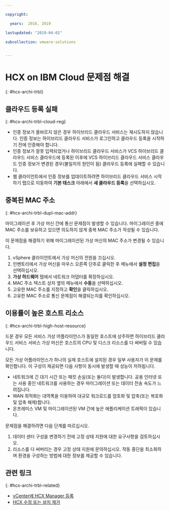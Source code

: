 ```yaml
---

copyright:

  years:  2016, 2019

lastupdated: "2019-04-02"

subcollection: vmware-solutions


---
```

# HCX on IBM Cloud 문제점 해결
{: #hcx-archi-trbl}

## 클라우드 등록 실패
{: #hcx-archi-trbl-cloud-reg}

* 인증 정보가 올바르지 않은 경우 하이브리드 클라우드 서비스는 재시도하지 않습니다. 인증 정보는 하이브리드 클라우드 서비스가 로그인하고 클라우드 등록을 시작하기 전에 인증해야 합니다.
* 인증 정보가 잘못 입력되었거나 하이브리드 클라우드 서비스가 VCS 하이브리드 클라우드 서비스 클라우드에 등록된 이후에 VCS 하이브리드 클라우드 서비스 클라우드 인증 정보가 변경된 경우(불일치의 원인이 됨) 클라우드 등록에 실패할 수 있습니다.
* 웹 클라이언트에서 인증 정보를 업데이트하려면 하이브리드 클라우드 서비스 시작하기 탭으로 이동하여 **기본 태스크** 아래에서 **새 클라우드 등록**을 선택하십시오.

## 중복된 MAC 주소
{: #hcx-archi-trbl-dupl-mac-addr}

마이그레이션 후 가상 머신 간에 통신 문제점이 발생할 수 있습니다. 마이그레이션 중에 MAC 주소를 보유하고 있으면 의도하지 않게 중복 MAC 주소가 작성될 수 있습니다.

이 문제점을 해결하기 위해 마이그레이션된 가상 머신의 MAC 주소가 변경될 수 있습니다.

1. vSphere 클라이언트에서 가상 머신의 전원을 끄십시오.
2. 인벤토리에서 가상 머신을 마우스 오른쪽 단추로 클릭한 후 메뉴에서 **설정 편집**을 선택하십시오.
3. **가상 하드웨어** 탭에서 네트워크 어댑터를 확장하십시오.
4. MAC 주소 텍스트 상자 옆의 메뉴에서 **수동**을 선택하십시오.
5. 고유한 MAC 주소를 지정하고 **확인**을 클릭하십시오.
6. 고유한 MAC 주소로 통신 문제점이 해결되는지를 확인하십시오.

## 이용률이 높은 호스트 리소스
{: #hcx-archi-trbl-high-host-resource}

드문 경우 모든 서비스 가상 어플라이언스가 동일한 호스트에 상주하면 하이브리드 클라우드 서비스 서비스 가상 머신은 호스트의 CPU 및 디스크 리소스를 다 써버릴 수 있습니다.

모든 가상 어플라이언스가 하나의 실제 호스트에 설치된 경우 일부 사용자가 이 문제를 확인합니다. 이 구성이 제공되면 다음 사항이 동시에 발생할 때 성능이 저하됩니다.
* 네트워크에 긴 대기 시간 또는 패킷 손실(또는 둘다)이 발생합니다. 공용 인터넷 또는 사용 중인 네트워크를 사용하는 경우 마이그레이션 또는 데이터 전송 속도가 느려집니다.
* WAN 최적화는 대역폭을 이용하여 대규모 워크로드를 암호화 및 압축(또는 복호화 및 압축 해제)합니다.
* 온프레미스 VM 및 마이그레이션된 VM 간에 높은 애플리케이션 트래픽이 있습니다.

문제점을 해결하려면 다음 단계를 따르십시오.

1. 데이터 센터 구성을 변경하기 전에 고정 상태 지원에 대한 요구사항을 검토하십시오.
2. 리소스를 다 써버리는 경우 고정 상태 지원에 문의하십시오. 작동 중단을 최소화하며 환경을 구성하는 방법에 대한 정보를 제공할 수 있습니다.

## 관련 링크
{: #hcx-archi-trbl-related}

* [vCenter에 HCX Manager 등록](/docs/services/vmwaresolutions/archiref/hcx-archi?topic=vmware-solutions-hcx-archi-reg-vcenter)
* [HCX 수정 또는 설치 제거](/docs/services/vmwaresolutions/archiref/hcx-archi?topic=vmware-solutions-hcx-archi-mod-uninstall)
